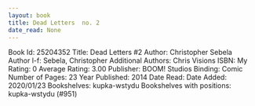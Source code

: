 ```yaml
---
layout: book
title: Dead Letters  no. 2
date_read: None
---
```


Book Id: 25204352
Title: Dead Letters #2
Author: Christopher Sebela
Author l-f: Sebela, Christopher
Additional Authors: Chris Visions
ISBN: 
My Rating: 0
Average Rating: 3.00
Publisher: BOOM! Studios
Binding: Comic
Number of Pages: 23
Year Published: 2014
Date Read: 
Date Added: 2020/01/23
Bookshelves: kupka-wstydu
Bookshelves with positions: kupka-wstydu (#951)

